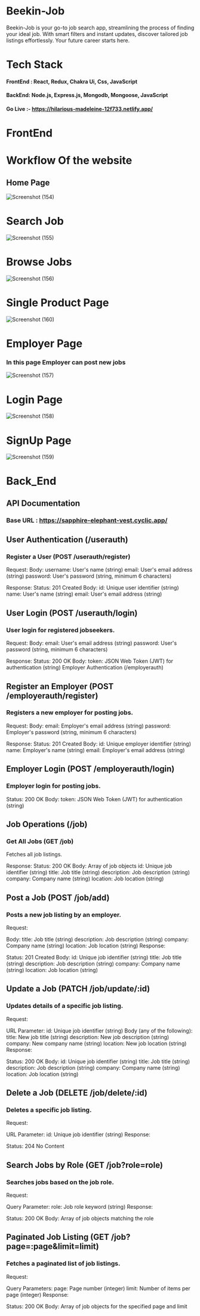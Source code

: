 # Beekin-Job
Beekin-Job is your go-to job search app, streamlining the process of finding your ideal job. With smart filters and instant updates, discover tailored job listings effortlessly. Your future career starts here.

# Tech Stack
#### FrontEnd : React, Redux, Chakra Ui, Css, JavaScript
#### BackEnd: Node.js, Express.js, Mongodb, Mongoose, JavaScript
#### Go Live :- https://hilarious-madeleine-12f733.netlify.app/
# FrontEnd
# Workflow Of the website
## Home Page
![Screenshot (154)](https://github.com/Pannakbhushana/job-search-app/assets/112654188/2222d127-33ac-441a-b486-f10780ed1b62)



# Search Job
![Screenshot (155)](https://github.com/Pannakbhushana/job-search-app/assets/112654188/a5c31448-9be5-468d-8209-ccc504cb79d7)



# Browse Jobs
![Screenshot (156)](https://github.com/Pannakbhushana/job-search-app/assets/112654188/49915e41-a410-49a0-92e7-ddf57fd1597b)



# Single Product Page
![Screenshot (160)](https://github.com/Pannakbhushana/job-search-app/assets/112654188/d1dde915-d033-47d4-895e-6bc4d5b8d3e3)

# Employer Page
### In this page Employer can post new jobs
![Screenshot (157)](https://github.com/Pannakbhushana/job-search-app/assets/112654188/aa27ec88-0556-4d74-b63c-40a58b12abc4)


# Login Page

![Screenshot (158)](https://github.com/Pannakbhushana/job-search-app/assets/112654188/0c343bf6-6566-43f2-9390-c2b8794f0ce6)

# SignUp Page
![Screenshot (159)](https://github.com/Pannakbhushana/job-search-app/assets/112654188/9c48df7a-f4c7-412a-8eac-fa2fab12d8ad)



# Back_End
## API Documentation
### Base URL : https://sapphire-elephant-vest.cyclic.app/
## User Authentication (/userauth)
### Register a User (POST /userauth/register)


Request: 
Body:
username: User's name (string)
email: User's email address (string)
password: User's password (string, minimum 6 characters)

Response:
Status: 201 Created
Body:
id: Unique user identifier (string)
name: User's name (string)
email: User's email address (string)

## User Login (POST /userauth/login)
### User login for registered jobseekers.

Request:
Body:
email: User's email address (string)
password: User's password (string, minimum 6 characters)

Response:
Status: 200 OK
Body:
token: JSON Web Token (JWT) for authentication (string)
Employer Authentication (/employerauth)

## Register an Employer (POST /employerauth/register)
### Registers a new employer for posting jobs.

Request:
Body:
email: Employer's email address (string)
password: Employer's password (string, minimum 6 characters)

Response:
Status: 201 Created
Body:
id: Unique employer identifier (string)
name: Employer's name (string)
email: Employer's email address (string)

## Employer Login (POST /employerauth/login)
### Employer login for posting jobs.

Status: 200 OK
Body:
token: JSON Web Token (JWT) for authentication (string)



## Job Operations (/job)
### Get All Jobs (GET /job)
Fetches all job listings.

Response:
Status: 200 OK
Body: Array of job objects
id: Unique job identifier (string)
title: Job title (string)
description: Job description (string)
company: Company name (string)
location: Job location (string)

## Post a Job (POST /job/add)
### Posts a new job listing by an employer.

Request:

Body:
title: Job title (string)
description: Job description (string)
company: Company name (string)
location: Job location (string)
Response:

Status: 201 Created
Body:
id: Unique job identifier (string)
title: Job title (string)
description: Job description (string)
company: Company name (string)
location: Job location (string)

## Update a Job (PATCH /job/update/:id)
### Updates details of a specific job listing.

Request:

URL Parameter:
id: Unique job identifier (string)
Body (any of the following):
title: New job title (string)
description: New job description (string)
company: New company name (string)
location: New job location (string)
Response:

Status: 200 OK
Body:
id: Unique job identifier (string)
title: Job title (string)
description: Job description (string)
company: Company name (string)
location: Job location (string)


## Delete a Job (DELETE /job/delete/:id)
### Deletes a specific job listing.

Request:

URL Parameter:
id: Unique job identifier (string)
Response:

Status: 204 No Content

## Search Jobs by Role (GET /job?role=role)
### Searches jobs based on the job role.

Request:

Query Parameter:
role: Job role keyword (string)
Response:

Status: 200 OK
Body: Array of job objects matching the role

## Paginated Job Listing (GET /job?page=:page&limit=limit)
### Fetches a paginated list of job listings.

Request:

Query Parameters:
page: Page number (integer)
limit: Number of items per page (integer)
Response:

Status: 200 OK
Body: Array of job objects for the specified page and limit
